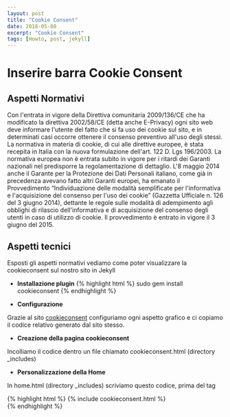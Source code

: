 ```yaml
---
layout: post
title: "Cookie Consent"
date: 2018-05-08
excerpt: "Cookie Consent"
tags: [Howto, post, jekyll]
---
```

**Inserire barra Cookie Consent**
===

## Aspetti Normativi

Con l'entrata in vigore della Direttiva comunitaria 2009/136/CE che ha modificato la direttiva 2002/58/CE (detta anche E-Privacy) ogni sito web deve informare l'utente del fatto che si fa uso dei cookie sul sito, e in determinati casi occorre ottenere il consenso preventivo all'uso degli stessi. La normativa in materia di cookie, di cui alle direttive europee, è stata recepita in Italia con la nuova formulazione dell'art. 122 D. Lgs 196/2003. La normativa europea non è entrata subito in vigore per i ritardi dei Garanti nazionali nel predisporre la regolamentazione di dettaglio. 
L'8 maggio 2014 anche il Garante per la Protezione dei Dati Personali italiano, come già in precedenza avevano fatto altri Garanti europei, ha emanato il Provvedimento “Individuazione delle modalità semplificate per l'informativa e l'acquisizione del consenso per l'uso dei cookie” (Gazzetta Ufficiale n. 126 del 3 giugno 2014), dettante le regole sulle modalità di adempimento agli obblighi di rilascio dell'informativa e di acquisizione del consenso degli utenti in caso di utilizzo di cookie. Il provvedimento è entrato in vigore il 3 giugno del 2015.

## Aspetti tecnici

Esposti gli aspetti normativi vediamo come poter visualizzare la cookieconsent sul nostro sito in Jekyll

* **Installazione plugin**
{% highlight html %}
sudo gem install cookieconsent
{% endhighlight %}

* **Configurazione**

Grazie al sito [cookieconsent](https://cookieconsent.insites.com/download/) configuriamo ogni aspetto grafico e ci copiamo il codice relativo generato dal sito stesso.

* **Creazione della pagina cookieconsent**

Incolliamo il codice dentro un file chiamato cookieconsent.html (directory _includes)

* **Personalizzazione della Home**

In home.html (directory _includes) scriviamo questo codice, prima del tag </head>

{% highlight html %}
\{\% include cookieconsent.html %\}\
{% endhighlight %}





